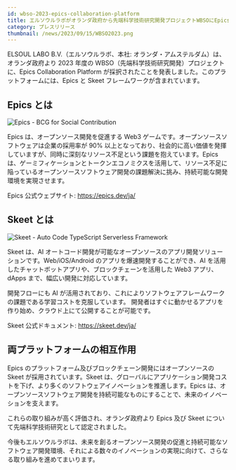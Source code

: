 ```yaml
---
id: wbso-2023-epics-collaboration-platform
title: エルソウルラボがオランダ政府から先端科学技術研究開発プロジェクトWBSOにEpicsとSkeetで採択
category: プレスリリース
thumbnail: /news/2023/09/15/WBSO2023.png
---
```


ELSOUL LABO B.V.（エルソウルラボ、本社: オランダ・アムステルダム）は、オランダ政府より 2023 年度の WBSO（先端科学技術研究開発）プロジェクトに、Epics Collaboration Platform が採択されたことを発表しました。このプラットフォームには、Epics と Skeet フレームワークが含まれています。

## Epics とは

![Epics - BCG for Social Contribution](/news/2023/09/15/EpicsJA.jpg)

Epics は、オープンソース開発を促進する Web3 ゲームです。オープンソースソフトウェアは企業の採用率が 90% 以上となっており、社会的に高い価値を発揮していますが、同時に深刻なリソース不足という課題を抱えています。Epics は、ゲーミフィケーションとトークンエコノミクスを活用して、リソース不足に陥っているオープンソースソフトウェア開発の課題解決に挑み、持続可能な開発環境を実現させます。

Epics 公式ウェブサイト: https://epics.dev/ja/

## Skeet とは

![Skeet - Auto Code TypeScript Serverless Framework](/news/2023/09/15/SkeetJA.png)

Skeet は、AI オートコード開発が可能なオープンソースのアプリ開発ソリューションです。Web/iOS/Android のアプリを爆速開発することができ、AI を活用したチャットボットアプリや、ブロックチェーンを活用した Web3 アプリ、dApps まで、幅広い開発に対応しています。

開発フローにも AI が活用されており、これによりソフトウェアフレームワークの課題である学習コストを克服しています。
開発者はすぐに動かせるアプリを作り始め、クラウド上にて公開することが可能です。

Skeet 公式ドキュメント: https://skeet.dev/ja/

## 両プラットフォームの相互作用

Epics のプラットフォーム及びブロックチェーン開発にはオープンソースの Skeet が採用されています。Skeet は、グローバルにアプリケーション開発コストを下げ、より多くのソフトウェアイノベーションを推進します。Epics は、オープンソースソフトウェア開発を持続可能なものにすることで、未来のイノベーションを支えます。

これらの取り組みが高く評価され、オランダ政府より Epics 及び Skeet について先端科学技術研究として認定されました。

今後もエルソウルラボは、未来を創るオープンソース開発の促進と持続可能なソフトウェア開発環境、それによる数々のイノベーションの実現に向けて、さらなる取り組みを進めてまいります。
